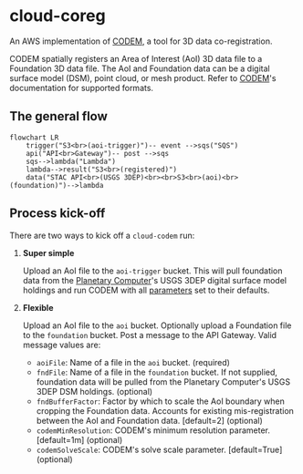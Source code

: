 # cloud-coreg

An AWS implementation of [CODEM](https://github.com/NCALM-UH/CODEM), a tool for 3D data co-registration.

CODEM spatially registers an Area of Interest (AoI) 3D data file to a Foundation 3D data file. The AoI and Foundation data can be a digital surface model (DSM), point cloud, or mesh product. Refer to [CODEM](https://github.com/NCALM-UH/CODEM)'s documentation for supported formats.

## The general flow

```mermaid
flowchart LR
    trigger("S3<br>(aoi-trigger)")-- event -->sqs("SQS")
    api("API<br>Gateway")-- post -->sqs
    sqs-->lambda("Lambda")
    lambda-->result("S3<br>(registered)")
    data("STAC API<br>(USGS 3DEP)<br><br>S3<br>(aoi)<br>(foundation)")-->lambda
```

## Process kick-off

There are two ways to kick off a `cloud-codem` run:

1. **Super simple**

    Upload an AoI file to the `aoi-trigger` bucket. This will pull foundation data from the [Planetary Computer](https://planetarycomputer.microsoft.com/)'s USGS 3DEP digital surface model holdings and run CODEM with all [parameters](https://github.com/NCALM-UH/CODEM/blob/main/docs/configuration.md) set to their defaults.

2. **Flexible**

    Upload an AoI file to the `aoi` bucket. Optionally upload a Foundation file to the `foundation` bucket. Post a message to the API Gateway. Valid message values are:
    - `aoiFile`: Name of a file in the `aoi` bucket. (required)
    - `fndFile`: Name of a file in the `foundation` bucket. If not supplied, foundation data will be pulled from the Planetary Computer's USGS 3DEP DSM holdings. (optional)
    - `fndBufferFactor`: Factor by which to scale the AoI boundary when cropping the Foundation data. Accounts for existing mis-registration between the AoI and Foundation data. [default=2] (optional)
    - `codemMinResolution`: CODEM's minimum resolution parameter. [default=1m] (optional)
    - `codemSolveScale`: CODEM's solve scale parameter. [default=True] (optional)
